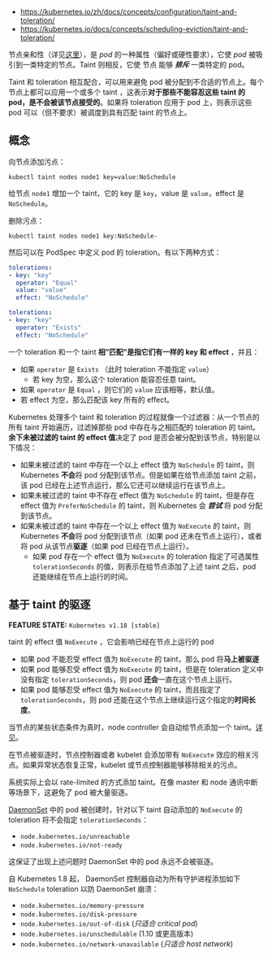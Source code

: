- https://kubernetes.io/zh/docs/concepts/configuration/taint-and-toleration/
- https://kubernetes.io/docs/concepts/scheduling-eviction/taint-and-toleration/

节点亲和性（详见[这里](https://kubernetes.io/docs/concepts/configuration/assign-pod-node/#node-affinity-beta-feature)），是 *pod* 的一种属性（偏好或硬性要求），它使 *pod* 被吸引到一类特定的节点。Taint 则相反，它使 节点 能够 ***排斥*** 一类特定的 pod。

Taint 和 toleration 相互配合，可以用来避免 pod 被分配到不合适的节点上。每个节点上都可以应用一个或多个 taint ，这表示**对于那些不能容忍这些 taint 的 pod，是不会被该节点接受的**。如果将 toleration 应用于 pod 上，则表示这些 pod 可以（但不要求）被调度到具有匹配 taint 的节点上。

## 概念

向节点添加污点：

```
kubectl taint nodes node1 key=value:NoSchedule
```

给节点 `node1` 增加一个 taint，它的 key 是 `key`，value 是 `value`，effect 是 `NoSchedule`。

删除污点：

```
kubectl taint nodes node1 key:NoSchedule-
```



然后可以在 PodSpec 中定义 pod 的 toleration。有以下两种方式：

```yaml
tolerations:
- key: "key"
  operator: "Equal"
  value: "value"
  effect: "NoSchedule"
```

```yaml
tolerations:
- key: "key"
  operator: "Exists"
  effect: "NoSchedule"
```

一个 toleration 和一个 taint **相”匹配”是指它们有一样的 key 和 effect** ，并且：

- 如果 `operator` 是 `Exists` （此时 toleration 不能指定 `value`）
    - 若 key 为空，那么这个 toleration 能容忍任意 taint。
- 如果 `operator` 是 `Equal` ，则它们的 `value` 应该相等，默认值。
- 若 effect 为空，那么匹配该 key 所有的 effect。

Kubernetes 处理多个 taint 和 toleration 的过程就像一个过滤器：从一个节点的所有 taint 开始遍历，过滤掉那些 pod 中存在与之相匹配的 toleration 的 taint。**余下未被过滤的 taint 的 effect 值**决定了 pod 是否会被分配到该节点，特别是以下情况：

- 如果未被过滤的 taint 中存在一个以上 effect 值为 `NoSchedule` 的 taint，则 Kubernetes **不会**将 pod 分配到该节点。但是如果在给节点添加 taint 之前，该 pod 已经在上述节点运行，那么它还可以继续运行在该节点上。
- 如果未被过滤的 taint 中不存在 effect 值为 `NoSchedule` 的 taint，但是存在 effect 值为 `PreferNoSchedule` 的 taint，则 Kubernetes 会 ***尝试*** 将 pod 分配到该节点。
- 如果未被过滤的 taint 中存在一个以上 effect 值为 `NoExecute` 的 taint，则 Kubernetes **不会**将 pod 分配到该节点（如果 pod 还未在节点上运行），或者将 pod 从该节点**驱逐**（如果 pod 已经在节点上运行）。
    - 如果 pod 存在一个 effect 值为 `NoExecute` 的 toleration 指定了可选属性 `tolerationSeconds` 的值，则表示在给节点添加了上述 taint 之后，pod 还能继续在节点上运行的时间。

## 基于 taint 的驱逐

**FEATURE STATE:** `Kubernetes v1.18 [stable]`

taint 的 effect 值 `NoExecute` ，它会影响已经在节点上运行的 pod

- 如果 pod 不能忍受 effect 值为 `NoExecute` 的 taint，那么 pod 将**马上被驱逐**
- 如果 pod 能够忍受 effect 值为 `NoExecute` 的 taint，但是在 toleration 定义中没有指定 `tolerationSeconds`，则 pod **还会**一直在这个节点上运行。
- 如果 pod 能够忍受 effect 值为 `NoExecute` 的 taint，而且指定了 `tolerationSeconds`，则 pod 还能在这个节点上继续运行这个指定的**时间长度**。

当节点的某些状态条件为真时，node controller 会自动给节点添加一个 taint。[详见](https://kubernetes.io/zh/docs/concepts/configuration/taint-and-toleration/#%E5%9F%BA%E4%BA%8E-taint-%E7%9A%84%E9%A9%B1%E9%80%90)。

在节点被驱逐时，节点控制器或者 kubelet 会添加带有 `NoExecute` 效应的相关污点。如果异常状态恢复正常，kubelet 或节点控制器能够移除相关的污点。

系统实际上会以 rate-limited 的方式添加 taint。在像 master 和 node 通讯中断等场景下，这避免了 pod 被大量驱逐。

[DaemonSet](https://kubernetes.io/docs/concepts/workloads/controllers/daemonset/) 中的 pod 被创建时，针对以下 taint 自动添加的 `NoExecute` 的 toleration 将不会指定 `tolerationSeconds`：

- `node.kubernetes.io/unreachable`
- `node.kubernetes.io/not-ready`

这保证了出现上述问题时 DaemonSet 中的 pod 永远不会被驱逐。

自 Kubernetes 1.8 起， DaemonSet 控制器自动为所有守护进程添加如下 `NoSchedule` toleration 以防 DaemonSet 崩溃：

- `node.kubernetes.io/memory-pressure`
- `node.kubernetes.io/disk-pressure`
- `node.kubernetes.io/out-of-disk` (*只适合 critical pod*)
- `node.kubernetes.io/unschedulable` (1.10 或更高版本)
- `node.kubernetes.io/network-unavailable` (*只适合 host network*)